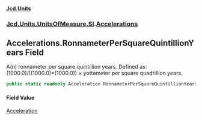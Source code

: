 #### [Jcd.Units](index.md 'index')
### [Jcd.Units.UnitsOfMeasure.SI](Jcd.Units.UnitsOfMeasure.SI.md 'Jcd.Units.UnitsOfMeasure.SI').[Accelerations](Accelerations.md 'Jcd.Units.UnitsOfMeasure.SI.Accelerations')

## Accelerations.RonnameterPerSquareQuintillionYears Field

A(n) ronnameter per square quintillion years. Defined as: (1000.0)/((1000.0)*(1000.0)) × yottameter per square quadrillion years.

```csharp
public static readonly Acceleration RonnameterPerSquareQuintillionYears;
```

#### Field Value
[Acceleration](Acceleration.md 'Jcd.Units.UnitTypes.Acceleration')